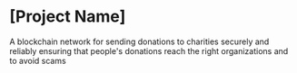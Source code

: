 # [Project Name]
A blockchain network for sending donations to charities securely and reliably ensuring that people's donations reach the right organizations and to avoid scams
